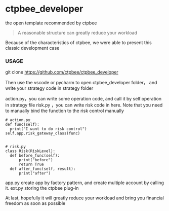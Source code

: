 # ctpbee_developer
the open template recommended by ctpbee 

> A reasonable structure can greatly reduce your workload


Because of the characteristics of ctpbee, we were able to present this classic development case


### USAGE
git clone https://github.com/ctpbee/ctpbee_developer

Then use the vscode or pycharm to open ctpbee_developer folder， and write your strategy code in strategy folder

action.py，you can write some operation code, and call it by self.operation in strategy file
risk.py ，you can write risk code in here. Note that you need to manually bind the function to the risk control manually

``` risk example
# action.py
def func(self):
  print("I want to do risk control")
self.app.risk_gateway_class(func)


# risk.py
class Risk(RiskLevel):
  def before_func(self):
      print("before")
      return True
  def after_func(self, result):
      print("after")
```

app.py create app by factory pattern, and create multiple account by calling it.
ext.py storing the ctpbee plug-in

At last, hopefully it will greatly reduce your workload and bring you financial freedom as soon as possible

